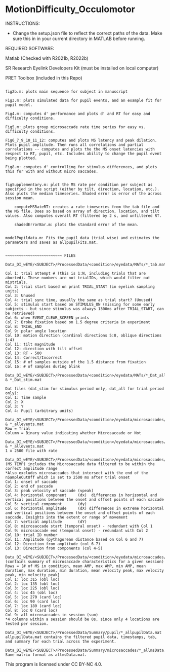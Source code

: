 # MotionDifficulty_Occulomotor

INSTRUCTIONS:

- Change the setup.json file to reflect the correct paths of the data. Make sure this in in your current directory in MATLAB before running.

REQUIRED SOFTWARE:

Matlab (Checked with R2021b, R2022b)

SR Research Eyelink Developers Kit (must be installed on local computer)

PRET Toolbox (included in this Repo)


~~~~~~~~~~~~~~~~~~~~~~~~~ SCRIPTS

fig2b.m: plots main sequence for subject in manuscript

Fig3.m: plots simulated data for pupil events, and an example fit for pupil model.

Fig4.m: computes d' performance and plots d' and RT for easy and difficulty conditions.

Fig5.m: plots group microsaccade rate time series for easy vs. difficulty conditions.

Fig6_7_9_10_11_12: computes and plots MS latency and peak dilation. Plots pupil amplitude. Then runs all correlations and partial correlations -- computes and plots the the MS onset latencies with respect to RT, pupil, etc. Includes ability to change the pupil event being plotted.

Fig8.m: computes d' controlling for stimulus differences, and plots this for with and without micro saccades.


figSupplementary.m: plot the MS rate per condition per subject as specified in the script (either by tilt, direction, location, etc.). Also plots the median timeseries. Shaded error is error of the across session mean.

	computeMSRateRT: creates a rate timeseries from the tab file and the MS file. Does so based on array of direction, location, and tilt values. Also computes overall RT (filtered by 2 s, and unfiltered RT. 

	shadedErrorBar.m: plots the standard error of the mean.


modelPupildata.m: Fits the pupil data (trial wise) and estimates the parameters and saves as allpupilFits.mat.


~~~~~~~~~~~~~~~~~~~~~~~~~ FILES 

Data_DI_wEYE/<SUBJECT>/ProcessedData/<condition>/eyedata/MATs/*_tab.mat

Col 1: trial attempt # (this is 1:N, including trials that are aborted). These numbers are not trialIDs, which would filter out mistrials.
Col 2: trial start based on print TRIAL_START (in eyelink sampling units)
Col 3: Unused
Col 4: trial sync time, usually the same as trial start? (Unused)
Col 5: stimulus start based on STIMULUS_ON (missing for some early subjects - but since stimulus was always 1300ms after TRIAL_START, can be retrieved)
Col 6: when EVENT_CLEAR_SCREEN prints
Col 7: Broke fixation based on 1.5 degree criteria in experiment
Col 8: TRIAL_END
Col 9: polar angle location
Col 10: motion direction (cardinal directions 5:8, oblique directions 1:4)
Col 11: tilt magnitude
Col 12: direction with tilt offset
Col 13: RT - 500
Col 14: Correct/Incorrect
Col 15: # of samples outside of the 1.5 distance from fixation
Col 16: # of samples during blink

Data_DI_wEYE/<SUBJECT>/ProcessedData/<condition>/eyedata/MATs/*_Dat_all.mat & *_Dat_stim.mat

Dat files (dat_stim for stimulus period only, dat_all for trial period only):
Col 1: Time sample
Col 2: X
Col 3: Y
Col 4: Pupil (arbitrary units)

Data_DI_wEYE/<SUBJECT>/ProcessedData/<condition>/eyedata/microsaccades/*_events.mat & *_allevents.mat
Row = Trial
Column = Binary value indicating whether Microsaccade or Not

Data_DI_wEYE/<SUBJECT>/ProcessedData/<condition>/eyedata/microsaccades/*_rate.mat & *_allevents.mat
1 x 2500 file with rate

Data_DI_wEYE/<SUBJECT>/ProcessedData/<condition>/eyedata/microsaccades/*_microsaccadeMatrix.mat
(MS_TEMP) includes the Microsaccade data filtered to be within the correct amplitude range
*Also excludes microsaccades that intersect with the end of the nSampleCutOff which is set to 2500 ms after trial onset
Col 1: onset of saccade
Col 2: end of saccade
Col 3: peak velocity of saccade (vpeak)
Col 4: horizontal component     (dx)  differences in horizontal and vertical positions between the onset and offset points of each saccade
Col 5: vertical component       (dy)
Col 6: horizontal amplitude     (dX) differences in extreme horizontal and vertical positions between the onset and offset points of each saccade. Insights into the extent or range of movement
Col 7: vertical amplitude       (dY)
Col 8: microsaccade start (temporal onset) - redundant with Col 1
Col 9: microsaccade end (temporal onset) - redundant with Col 2
Col 10: trial ID number
Col 11: Amplitude (pythagorean distance based on Col 6 and 7)
Col 12: Direction from amplitude (col 6-7)
Col 13: Direction from components (col 4-5)

Data_DI_wEYE/<SUBJECT>/ProcessedData/<condition>/eyedata/microsaccades/*_summary.mat
(contains summary of microsaccade characteristics for a given session)
Rows = [# of MS in condition, mean AMP, max AMP, min AMP, mean duration, max duration, min duration, mean velocity peak, max velocity peak, min velocity peak]
Col 1: loc 315 (obl loc)
Col 2: loc 135 (obl loc)
Col 3: loc 225 (obl loc)
Col 4: loc 45 (obl loc)
Col 5: loc 270 (card loc)
Col 6: loc 90 (card loc)
Col 7: loc 180 (card loc)
Col 8: loc 0 (card loc)
Col 9: all microsaccades in session (sum)
*4 columns within a session should be 0s, since only 4 locations are tested per session.

Data_DI_wEYE/<SUBJECT>/ProcessedData/Summary/pupil/*_allpupilData.mat
allpupilData.mat contains the filtered pupil data, timestamps, tab, and summary for each trial across the experiment. 

Data_DI_wEYE/<SUBJECT>/ProcessedData/Summary/microsaccades/*_allmsData.mat
Same matrix format as allmsData.mat. 

~~~~~~~~~~~~~~~~~~~~~~~~~


This program is licensed under CC BY-NC 4.0.	
